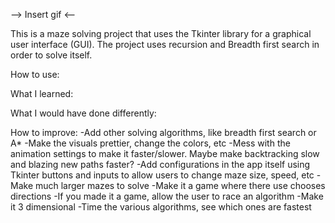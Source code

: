 --> Insert gif <--

This is a maze solving project that uses the Tkinter library for a graphical user interface (GUI). The project uses recursion and Breadth first search in order to solve itself.

How to use:


What I learned:


What I would have done differently:



How to improve:
-Add other solving algorithms, like breadth first search or A*
-Make the visuals prettier, change the colors, etc
-Mess with the animation settings to make it faster/slower. Maybe make backtracking slow and blazing new paths faster?
-Add configurations in the app itself using Tkinter buttons and inputs to allow users to change maze size, speed, etc
-Make much larger mazes to solve
-Make it a game where there use chooses directions
-If you made it a game, allow the user to race an algorithm
-Make it 3 dimensional
-Time the various algorithms, see which ones are fastest
